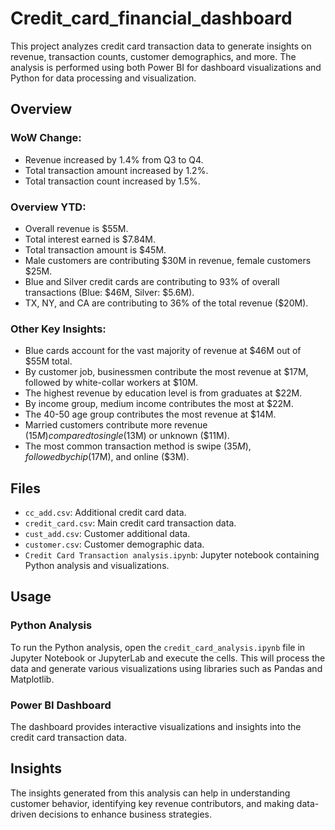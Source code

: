 # Credit_card_financial_dashboard

This project analyzes credit card transaction data to generate insights on revenue, transaction counts, customer demographics, and more. The analysis is performed using both Power BI for dashboard visualizations and Python for data processing and visualization.

## Overview

### WoW Change:
- Revenue increased by 1.4% from Q3 to Q4.
- Total transaction amount increased by 1.2%.
- Total transaction count increased by 1.5%.

### Overview YTD:
- Overall revenue is $55M.
- Total interest earned is $7.84M.
- Total transaction amount is $45M.
- Male customers are contributing $30M in revenue, female customers $25M.
- Blue and Silver credit cards are contributing to 93% of overall transactions (Blue: $46M, Silver: $5.6M).
- TX, NY, and CA are contributing to 36% of the total revenue ($20M).

### Other Key Insights:
- Blue cards account for the vast majority of revenue at $46M out of $55M total.
- By customer job, businessmen contribute the most revenue at $17M, followed by white-collar workers at $10M.
- The highest revenue by education level is from graduates at $22M.
- By income group, medium income contributes the most at $22M.
- The 40-50 age group contributes the most revenue at $14M.
- Married customers contribute more revenue ($15M) compared to single ($13M) or unknown ($11M).
- The most common transaction method is swipe ($35M), followed by chip ($17M), and online ($3M).

## Files

- `cc_add.csv`: Additional credit card data.
- `credit_card.csv`: Main credit card transaction data.
- `cust_add.csv`: Customer additional data.
- `customer.csv`: Customer demographic data.
- `Credit Card Transaction analysis.ipynb`: Jupyter notebook containing Python analysis and visualizations.

## Usage

### Python Analysis

To run the Python analysis, open the `credit_card_analysis.ipynb` file in Jupyter Notebook or JupyterLab and execute the cells. This will process the data and generate various visualizations using libraries such as Pandas and Matplotlib.

### Power BI Dashboard

 The dashboard provides interactive visualizations and insights into the credit card transaction data.

## Insights

The insights generated from this analysis can help in understanding customer behavior, identifying key revenue contributors, and making data-driven decisions to enhance business strategies.


